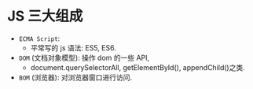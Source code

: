 # JS 三大组成

-   `ECMA Script`:
    -   平常写的 js 语法: ES5, ES6.
-   `DOM` (文档对象模型): 操作 dom 的一些 API,
    -   document.querySelectorAll, getElementById(), appendChild()之类.
-   `BOM` (浏览器): 对浏览器窗口进行访问.
